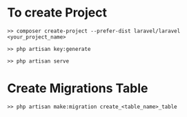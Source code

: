 # To create Project

    >> composer create-project --prefer-dist laravel/laravel <your_project_name>

    >> php artisan key:generate

    >> php artisan serve


# Create Migrations Table

    >> php artisan make:migration create_<table_name>_table

